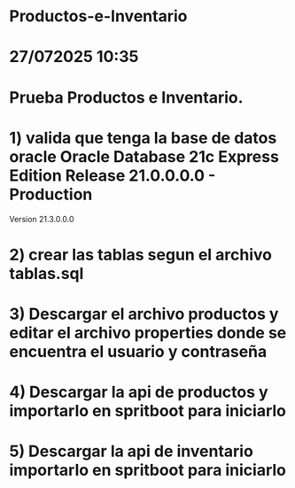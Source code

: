 # Productos-e-Inventario
# 27/072025 10:35
# Prueba Productos e Inventario.
# 1) valida que tenga la base de datos  oracle Oracle Database 21c Express Edition Release 21.0.0.0.0 - Production
Version 21.3.0.0.0
# 2) crear las tablas segun el archivo tablas.sql
# 3) Descargar el archivo productos y editar el archivo properties donde se encuentra el usuario y contraseña 
# 4) Descargar la api de productos y importarlo en spritboot para iniciarlo
# 5) Descargar la api de inventario  importarlo en spritboot para iniciarlo
